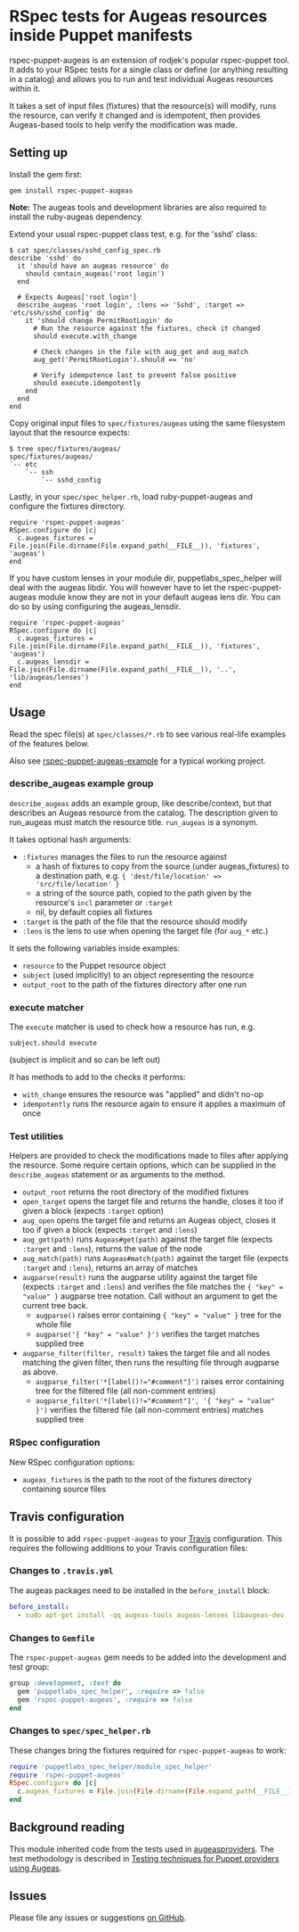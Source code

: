 # RSpec tests for Augeas resources inside Puppet manifests

rspec-puppet-augeas is an extension of rodjek's popular rspec-puppet tool.  It
adds to your RSpec tests for a single class or define (or anything resulting in
a catalog) and allows you to run and test individual Augeas resources within it.

It takes a set of input files (fixtures) that the resource(s) will modify, runs
the resource, can verify it changed and is idempotent, then provides
Augeas-based tools to help verify the modification was made.

## Setting up

Install the gem first:

    gem install rspec-puppet-augeas
    
**Note:** The augeas tools and development libraries are also required to
install the ruby-augeas dependency.

Extend your usual rspec-puppet class test, e.g. for the 'sshd' class:

    $ cat spec/classes/sshd_config_spec.rb
    describe 'sshd' do
      it 'should have an augeas resource' do
        should contain_augeas('root login')
      end

      # Expects Augeas['root login']
      describe_augeas 'root login', :lens => 'Sshd', :target => 'etc/ssh/sshd_config' do
        it 'should change PermitRootLogin' do
          # Run the resource against the fixtures, check it changed
          should execute.with_change

          # Check changes in the file with aug_get and aug_match
          aug_get('PermitRootLogin').should == 'no'

          # Verify idempotence last to prevent false positive
          should execute.idempotently
        end
      end
    end

Copy original input files to `spec/fixtures/augeas` using the same filesystem
layout that the resource expects:

    $ tree spec/fixtures/augeas/
    spec/fixtures/augeas/
    `-- etc
        `-- ssh
            `-- sshd_config


Lastly, in your `spec/spec_helper.rb`, load ruby-puppet-augeas and configure the
fixtures directory.

    require 'rspec-puppet-augeas'
    RSpec.configure do |c|
      c.augeas_fixtures = File.join(File.dirname(File.expand_path(__FILE__)), 'fixtures', 'augeas')
    end

If you have custom lenses in your module dir, puppetlabs_spec_helper will deal with the
augeas libdir. You will however have to let the rspec-puppet-augeas module know they
are not in your default augeas lens dir. You can do so by using configuring the augeas_lensdir.

    require 'rspec-puppet-augeas'
    RSpec.configure do |c|
      c.augeas_fixtures = File.join(File.dirname(File.expand_path(__FILE__)), 'fixtures', 'augeas')
      c.augeas_lensdir = File.join(File.dirname(File.expand_path(__FILE__)), '..', 'lib/augeas/lenses')
    end

## Usage

Read the spec file(s) at `spec/classes/*.rb` to see various real-life examples
of the features below.

Also see [rspec-puppet-augeas-example](https://github.com/domcleal/rspec-puppet-augeas-example)
for a typical working project.

### describe\_augeas example group

`describe_augeas` adds an example group, like describe/context, but that describes
an Augeas resource from the catalog.  The description given to run\_augeas must
match the resource title.  `run_augeas` is a synonym. 

It takes optional hash arguments:

* `:fixtures` manages the files to run the resource against
  * a hash of fixtures to copy from the source (under augeas\_fixtures) to a
    destination path, e.g. `{ 'dest/file/location' => 'src/file/location' }`
  * a string of the source path, copied to the path given by the resource's
    `incl` parameter or `:target`
  * nil, by default copies all fixtures
* `:target` is the path of the file that the resource should modify 
* `:lens` is the lens to use when opening the target file (for `aug_*` etc.)

It sets the following variables inside examples:

* `resource` to the Puppet resource object
* `subject` (used implicitly) to an object representing the resource
* `output_root` to the path of the fixtures directory after one run

### execute matcher

The `execute` matcher is used to check how a resource has run, e.g.

    subject.should execute

(subject is implicit and so can be left out)

It has methods to add to the checks it performs:

* `with_change` ensures the resource was "applied" and didn't no-op
* `idempotently` runs the resource again to ensure it applies a maximum of once

### Test utilities

Helpers are provided to check the modifications made to files after applying
the resource.  Some require certain options, which can be supplied in the
`describe_augeas` statement or as arguments to the method.

* `output_root` returns the root directory of the modified fixtures
* `open_target` opens the target file and returns the handle, closes it too if
  given a block (expects `:target` option)
* `aug_open` opens the target file and returns an Augeas object, closes it too
  if given a block (expects `:target` and `:lens`)
* `aug_get(path)` runs `Augeas#get(path)` against the target file (expects
  `:target` and `:lens`), returns the value of the node
* `aug_match(path)` runs `Augeas#match(path)` against the target file (expects
  `:target` and `:lens`), returns an array of matches
* `augparse(result)` runs the augparse utility against the target file (expects
  `:target` and `:lens`) and verifies the file matches the `{ "key" = "value"
  }` augparse tree notation.  Call without an argument to get the current tree
  back.
  * `augparse()` raises error containing `{ "key" = "value" }` tree for the
    whole file
  * `augparse('{ "key" = "value" }')` verifies the target matches supplied tree
* `augparse_filter(filter, result)` takes the target file and all nodes matching
  the given filter, then runs the resulting file through augparse as above.
  * `augparse_filter('*[label()!="#comment"]')` raises error containing tree for
    the filtered file (all non-comment entries)
  * `augparse_filter('*[label()!="#comment"]', '{ "key" = "value" }')` verifies
    the filtered file (all non-comment entries) matches supplied tree

### RSpec configuration

New RSpec configuration options:

* `augeas_fixtures` is the path to the root of the fixtures directory
  containing source files

## Travis configuration

It is possible to add `rspec-puppet-augeas` to your [Travis](https://travis-ci.org) configuration. This requires the following additions to your Travis configuration files:

### Changes to `.travis.yml`

The augeas packages need to be installed in the `before_install` block:

```yml
before_install:
  - sudo apt-get install -qq augeas-tools augeas-lenses libaugeas-dev
```

### Changes to `Gemfile`

The `rspec-puppet-augeas` gem needs to be added into the development and test group:

```ruby
group :development, :test do
  gem 'puppetlabs_spec_helper', :require => false
  gem 'rspec-puppet-augeas', :require => false
end
```

### Changes to `spec/spec_helper.rb`

These changes bring the fixtures required for `rspec-puppet-augeas` to work:

```ruby
require 'puppetlabs_spec_helper/module_spec_helper'
require 'rspec-puppet-augeas'
RSpec.configure do |c|
  c.augeas_fixtures = File.join(File.dirname(File.expand_path(__FILE__)), 'fixtures', 'augeas')
end
```

## Background reading

This module inherited code from the tests used in [augeasproviders](http://augeasproviders.com).
The test methodology is described in [Testing techniques for Puppet providers using Augeas](http://augeasproviders.com/documentation/specs.html).

## Issues

Please file any issues or suggestions [on GitHub](https://github.com/domcleal/rspec-puppet-augeas/issues).
